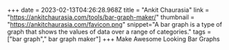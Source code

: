 +++
date = 2023-02-13T04:26:28.968Z
title = "Ankit Chaurasia"
link = "https://ankitchaurasia.com/tools/bar-graph-maker/"
thumbnail = "https://ankitchaurasia.com/favicon.png"
snippet="A bar graph is a type of graph that shows the values of data over a range of categories."
tags = ["bar graph"," bar graph maker"]
+++
Make Awesome Looking Bar Graphs
